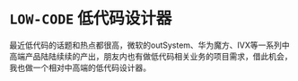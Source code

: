 # `LOW-CODE` 低代码设计器

最近低代码的话题和热点都很高，微软的outSystem、华为魔方、IVX等一系列中高端产品陆陆续续的产出，朋友内也有做低代码相关业务的项目需求，借此机会，我也做一个相对中高端的低代码设计器。
